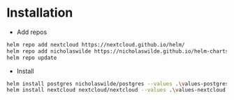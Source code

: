 # Installation
- Add repos
```bash
helm repo add nextcloud https://nextcloud.github.io/helm/
helm repo add nicholaswilde https://nicholaswilde.github.io/helm-charts/
helm repo update
```
- Install
```bash
helm install postgres nicholaswilde/postgres --values .\values-postgres
helm install nextcloud nextcloud/nextcloud --values .\values-nextcloud
```
